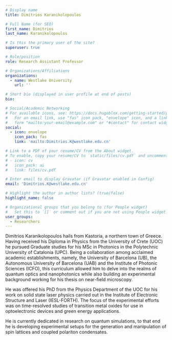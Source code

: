 ```yaml
---
# Display name
title: Dimitrios Karanikolopoulos

# Full Name (for SEO)
first_name: Dimitrios
last_name: Karanikolopoulos

# Is this the primary user of the site?
superuser: true

# Role/position
role: Research Assistant Professor

# Organizations/Affiliations
organizations:
  - name: Westlake University
    url: ''

# Short bio (displayed in user profile at end of posts)
bio: 

# Social/Academic Networking
# For available icons, see: https://docs.hugoblox.com/getting-started/page-builder/#icons
#   For an email link, use "fas" icon pack, "envelope" icon, and a link in the
#   form "mailto:your-email@example.com" or "#contact" for contact widget.
social:
  - icon: envelope
    icon_pack: fas
    link: 'mailto:Dimitrios.K@westlake.edu.cn'

# Link to a PDF of your resume/CV from the About widget.
# To enable, copy your resume/CV to `static/files/cv.pdf` and uncomment the lines below.
# - icon: cv
#   icon_pack: ai
#   link: files/cv.pdf

# Enter email to display Gravatar (if Gravatar enabled in Config)
email: 'Dimitrios.K@westlake.edu.cn'

# Highlight the author in author lists? (true/false)
highlight_name: false

# Organizational groups that you belong to (for People widget)
#   Set this to `[]` or comment out if you are not using People widget.
user_groups:
  - Researchers
---
```


Dimitrios Karanikolopoulos hails from Kastoria, a northern town of Greece. Having received his Diploma in Physics from the University of Crete (UOC) he pursued Graduate studies for his MSc in Photonics in the Polytechnic University of Catalonia (UPC). Being a collaboration among acclaimed academic establishments, namely, the University of Barcelona (UB), the Autonomous University of Barcelona (UAB) and the Institute of Photonic Sciences (ICFO), this curriculum allowed him to delve into the realms of quantum optics and nanophotonics while also building an experimental background working for his thesis on near-field microscopy.

He was offered his PhD from the Physics Department of the UOC for his work on solid state laser physics carried out in the Institute of Electronic Structure and Laser (IESL-FORTH). The focus of the experimental efforts was on time-resolved studies of transition metal oxides for use in optoelectronic devices and green energy applications.

He is currently dedicated in research on quantum simulations, to that end he is developing experimental setups for the generation and manipulation of spin lattices and coupled polariton condensates.
